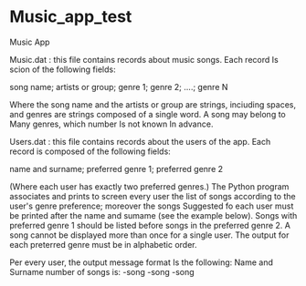 # Music_app_test

Music App
      
Music.dat : this file contains records about music songs. Each record Is scion of the following fields:

  song name; artists or group; genre 1; genre 2; ....; genre N

Where the song name and the artists or group are strings, inciuding spaces, and genres are strings composed of a single word. A song may belong to
Many genres, which number Is not known In advance.

Users.dat : this file contains records about the users of the app. Each record is composed of the following fields:

  name and surname; preferred genre 1; preferred genre 2
  
(Where each user has exactly two preferred genres.)
The Python program associates and prints to screen every user the list of songs according to the user's genre preference; moreover the songs
Suggested fo each user must be printed after the name and sumame (see the example below).
Songs with preferred genre 1 should be listed before songs in the preferred genre 2. A song cannot be displayed more than once for a single user. The
output for each preterred genre must be in alphabetic order.

Per every user, the output message format Is the following:
  Name and Surname number of songs is:
    -song
    -song
    -song



